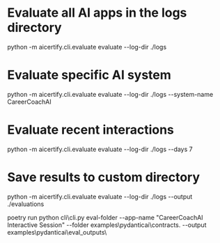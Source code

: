# Evaluate all AI apps in the logs directory
python -m aicertify.cli.evaluate evaluate --log-dir ./logs

# Evaluate specific AI system
python -m aicertify.cli.evaluate evaluate --log-dir ./logs --system-name CareerCoachAI

# Evaluate recent interactions
python -m aicertify.cli.evaluate evaluate --log-dir ./logs --days 7

# Save results to custom directory
python -m aicertify.cli.evaluate evaluate --log-dir ./logs --output ./evaluations

poetry run python cli\cli.py eval-folder --app-name "CareerCoachAI Interactive Session" --folder examples\pydanticai\contracts\. --output examples\pydanticai\eval_outputs\
